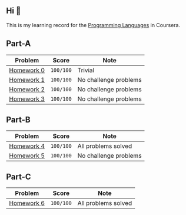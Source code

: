 ## Hi 👋

This is my learning record for the [Programming Languages](https://www.coursera.org/learn/programming-languages) in Coursera.


## Part-A

| Problem                         | Score     | Note                  |
| ------------------------------- | --------- | --------------------- |
| [Homework 0](./Part-A/hw00.sml) | `100/100` | Trivial               |
| [Homework 1](./Part-A/hw01.sml) | `100/100` | No challenge problems |
| [Homework 2](./Part-A/hw02.sml) | `100/100` | No challenge problems |
| [Homework 3](./Part-A/hw03.sml) | `100/100` | No challenge problems |

## Part-B

| Problem                         | Score     | Note                  |
| ------------------------------- | --------- | --------------------- |
| [Homework 4](./Part-B/hw04.rkt) | `100/100` | All problems solved   |
| [Homework 5](./Part-B/hw05.rkt) | `100/100` | No challenge problems |

## Part-C

| Problem                                 | Score     | Note                  |
| --------------------------------------- | --------- | --------------------- |
| [Homework 6](./Part-C/hw6assignment.rb) | `100/100` | All problems solved   |
